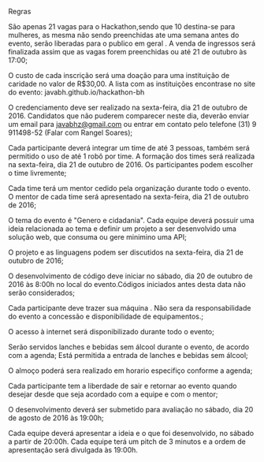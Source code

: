 Regras

São apenas 21 vagas para o Hackathon,sendo que 10 destina-se para mulheres, as mesma não sendo preenchidas ate uma semana antes do evento, serão liberadas para o publico em geral . A venda de ingressos será finalizada assim que as vagas forem preenchidas ou até 21 de outubro às 17:00;

O custo de cada inscrição será  uma doação para uma instituição de caridade no valor de  R$30,00. A lista com as instituições encontrase no site do evento: javabh.github.io/hackathon-bh 

O credenciamento deve ser realizado na sexta-feira, dia 21 de outubro de 2016. Candidatos que não puderem comparecer neste dia, deverão enviar um email para javabhz@gmail.com ou entrar em contato pelo telefone (31) 9 911498-52 (Falar com Rangel Soares);

Cada participante deverá integrar um time de até 3 pessoas, também será permitido o uso de até 1 robô por time. A formação dos times será realizada na sexta-feira, dia 21 de outubro de 2016. Os participantes podem escolher o time livremente;

Cada time terá um mentor cedido pela organização durante todo o evento. O mentor de cada time será apresentado na sexta-feira, dia 21 de outubro de 2016;

O tema do evento é "Genero e cidadania". Cada equipe deverá possuir uma ideia relacionada ao tema e definir um projeto a ser desenvolvido uma solução web, que consuma ou gere minimino uma API;

O projeto e as linguagens podem ser discutidos na sexta-feira, dia 21 de outubro de 2016;

O desenvolvimento de código deve iniciar no sábado, dia 20 de outubro de 2016 às 8:00h no local do evento.Códigos iniciados antes desta data não serão considerados;

Cada participante deve trazer sua máquina . Não sera da responsabilidade do evento a concessão e disponibilidade de equipamentos.;

O acesso à internet será disponibilizado durante todo o evento;

Serão servidos lanches e bebidas sem álcool durante o evento, de acordo com a agenda; Está permitida a entrada de lanches e bebidas sem álcool;

O almoço poderá sera realizado em horario especifiço conforme a agenda;

Cada participante tem a liberdade de sair e retornar ao evento quando desejar desde que seja acordado com a equipe e com o mentor;

O desenvolvimento deverá ser submetido para avaliação no sábado, dia 20 de agosto de 2016 às 19:00h;

Cada equipe deverá apresentar a ideia e o que foi desenvolvido, no sábado a partir de 20:00h. Cada equipe terá um pitch de 3 minutos e a ordem de apresentação será divulgada às 19:00h.
